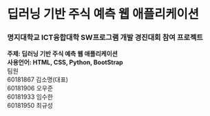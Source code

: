 # 딥러닝 기반 주식 예측 웹 애플리케이션
### 명지대학교 ICT융합대학 SW프로그램 개발 경진대회 참여 프로젝트

<b>주제: 딥러닝 기반 주식 예측 웹 애플리케이션<br>
사용언어: HTML, CSS, Python, BootStrap<br></b>
팀원<br>
60181867 김소명(대표)<br>
60181906 오우준<br>
60181933 임수한<br>
60181950 최규성<br>
